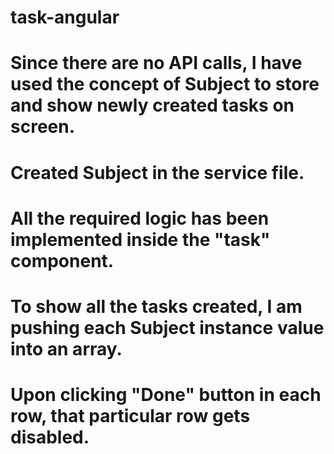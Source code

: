# task-angular

# Since there are no API calls, I have used the concept of Subject to store and show newly created tasks on screen.
# Created Subject in the service file.
# All the required logic has been implemented inside the "task" component.
# To show all the tasks created, I am pushing each Subject instance value into an array.
# Upon clicking "Done" button in each row, that particular row gets disabled.
